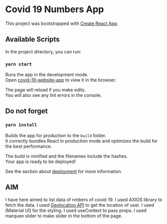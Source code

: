 # Covid 19 Numbers App 

This project was bootstrapped with [Create React App](https://github.com/facebook/create-react-app).

## Available Scripts

In the project directory, you can run:

### `yarn start`

Runs the app in the development mode.\
Open [covid-19-website-app](https://emrekrt1655.github.io/covid-19-website-app/) to view it in the browser.

The page will reload if you make edits.\
You will also see any lint errors in the console.

## Do not forget

### `yarn install`



Builds the app for production to the `build` folder.\
It correctly bundles React in production mode and optimizes the build for the best performance.

The build is minified and the filenames include the hashes.\
Your app is ready to be deployed!

See the section about [deployment](https://facebook.github.io/create-react-app/docs/deployment) for more information.

## AIM

I have here aimed  to list data of nmbers of covid-19. 
I used AXIOS library to fetch the data. 
I used [Geolocation API](https://geolocation-db.com/json/0f761a30-fe14-11e9-b59f-e53803842572) to get the location of user.
I used [Material UI] for the styling.
I used useContext to pass props.
I used marquee slider to make slider in the bottom of the page.
